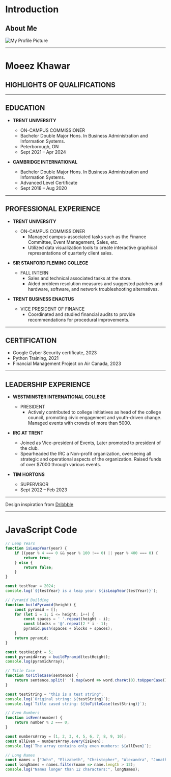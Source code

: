 # Introduction

## About Me

![My Profile Picture](https://media.licdn.com/dms/image/D5603AQF_X8YJ95GPmw/profile-displayphoto-shrink_800_800/0/1710212488581?e=1715817600&v=beta&t=87duGcNApByy_2WqIvT42oWH8m4v3KamhlvIhn71Y94)

---

# Moeez Khawar

## HIGHLIGHTS OF QUALIFICATIONS

---

## EDUCATION

- **TRENT UNIVERSITY**
  - ON-CAMPUS COMMISSIONER
  - Bachelor Double Major Hons. In Business Administration and Information Systems.
  - Peterborough, ON
  - Sept 2021 – Apr 2024

- **CAMBRIDGE INTERNATIONAL**
  - Bachelor Double Major Hons. In Business Administration and Information Systems.
  - Advanced Level Certificate
  - Sept 2018 – Aug 2020

---

## PROFESSIONAL EXPERIENCE

- **TRENT UNIVERSITY**
  - ON-CAMPUS COMMISSIONER
    - Managed campus-associated tasks such as the Finance Committee, Event Management, Sales, etc.
    - Utilized data visualization tools to create interactive graphical representations of quarterly client sales.

- **SIR STANFORD FLEMING COLLEGE**
  - FALL INTERN
    - Sales and technical associated tasks at the store.
    - Aided problem resolution measures and suggested patches and hardware, software, and network troubleshooting alternatives.

- **TRENT BUSINESS ENACTUS**
  - VICE PRESIDENT OF FINANCE
    - Coordinated and studied financial audits to provide recommendations for procedural improvements.

---

## CERTIFICATION

- Google Cyber Security certificate, 2023
- Python Training, 2021
- Financial Management Project on Air Canada, 2023

---

## LEADERSHIP EXPERIENCE

- **WESTMINSTER INTERNATIONAL COLLEGE**
  - PRESIDENT
    - Actively contributed to college initiatives as head of the college council, promoting civic engagement and youth-driven change. Managed events with crowds of more than 5000.

- **IRC AT TRENT**
    - Joined as Vice-president of Events, Later promoted to president of the club.
    - Spearheaded the IRC a Non-profit organization, overseeing all strategic and operational aspects of the organization. Raised funds of over $7000 through various events.

- **TIM HORTONS**
  - SUPERVISOR
  - Sept 2022 – Feb 2023

---

Design inspiration from [Dribbble](https://dribbble.com/shots/1141520-PSD-CV-template?list=searches&offset=17)

---

# JavaScript Code

```javascript
// Leap Years
function isLeapYear(year) {
    if ((year % 4 === 0 && year % 100 !== 0) || year % 400 === 0) {
        return true;
    } else {
        return false;
    }
}

const testYear = 2024;
console.log(`${testYear} is a leap year: ${isLeapYear(testYear)}`);

// Pyramid Building
function buildPyramid(height) {
    const pyramid = [];
    for (let i = 1; i <= height; i++) {
        const spaces = ' '.repeat(height - i);
        const blocks = '@'.repeat(2 * i - 1);
        pyramid.push(spaces + blocks + spaces);
    }
    return pyramid;
}

const testHeight = 5;
const pyramidArray = buildPyramid(testHeight);
console.log(pyramidArray);

// Title Case
function toTitleCase(sentence) {
    return sentence.split(' ').map(word => word.charAt(0).toUpperCase() + word.slice(1)).join(' ');
}

const testString = "this is a test string";
console.log(`Original string: ${testString}`);
console.log(`Title cased string: ${toTitleCase(testString)}`);

// Even Numbers
function isEven(number) {
    return number % 2 === 0;
}

const numbersArray = [1, 2, 3, 4, 5, 6, 7, 8, 9, 10];
const allEven = numbersArray.every(isEven);
console.log(`The array contains only even numbers: ${allEven}`);

// Long Names
const names = ["John", "Elizabeth", "Christopher", "Alexandra", "Jonathan", "Katherine", "Stephanie"];
const longNames = names.filter(name => name.length > 12);
console.log("Names longer than 12 characters:", longNames);
